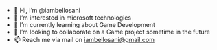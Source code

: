 - 👋 Hi, I’m @iambellosani
- 👀 I’m interested in microsoft technologies
- 🌱 I’m currently learning about Game Development
- 💞️ I’m looking to collaborate on a Game project sometime in the future
- 📫 Reach me via mail on iambellosani@gmail.com

<!---
I hardly store projects here but that may change soon
--->
